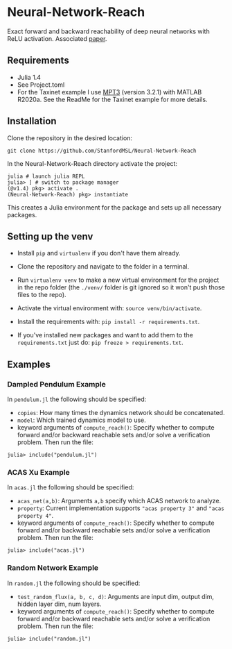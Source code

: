 # Neural-Network-Reach
Exact forward and backward reachability of deep neural networks with ReLU activation. Associated [paper](https://arxiv.org/abs/2011.11609).

## Requirements ##
- Julia 1.4
- See Project.toml
- For the Taxinet example I use [MPT3](https://www.mpt3.org/) (version 3.2.1) with MATLAB R2020a. See the ReadMe for the Taxinet example for more details.

## Installation ##
Clone the repository in the desired location:
```
git clone https://github.com/StanfordMSL/Neural-Network-Reach
```
In the Neural-Network-Reach directory activate the project:
```
julia # launch julia REPL
julia> ] # switch to package manager
(@v1.4) pkg> activate .
(Neural-Network-Reach) pkg> instantiate
```
This creates a Julia environment for the package and sets up all necessary packages.

## Setting up the venv

- Install ``pip`` and ``virtualenv`` if you don't have them already.

- Clone the repository and navigate to the folder in a terminal.

- Run ``virtualenv venv`` to make a new virtual environment for the project in the repo folder (the ``./venv/`` folder is git ignored so it won't push those files to the repo).

- Activate the virtual environment with: ``source venv/bin/activate``.

- Install the requirements with: ``pip install -r requirements.txt``.

- If you've installed new packages and want to add them to the ``requirements.txt`` just do: ``pip freeze > requirements.txt``.

## Examples ##
### Dampled Pendulum Example ###
In ```pendulum.jl``` the following should be specified:
- ```copies```: How many times the dynamics network should be concatenated.
- ```model```: Which trained dynamics model to use.
- keyword arguments of ```compute_reach()```: Specify whether to compute forward and/or backward reachable sets and/or solve a verification problem.
Then run the file:
```
julia> include("pendulum.jl")
```

### ACAS Xu Example ###
In ```acas.jl``` the following should be specified:
- ```acas_net(a,b)```: Arguments ```a,b``` specify which ACAS network to analyze.
- ```property```: Current implementation supports ```"acas property 3"``` and ```"acas property 4"```.
- keyword arguments of ```compute_reach()```: Specify whether to compute forward and/or backward reachable sets and/or solve a verification problem.
Then run the file:
```
julia> include("acas.jl")
```

### Random Network Example ###
In ```random.jl``` the following should be specified:
- ```test_random_flux(a, b, c, d)```: Arguments are input dim, output dim, hidden layer dim, num layers.
- keyword arguments of ```compute_reach()```: Specify whether to compute forward and/or backward reachable sets and/or solve a verification problem.
Then run the file:
```
julia> include("random.jl")
```
